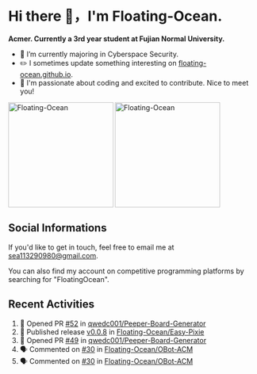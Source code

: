 # Hi there 👋，I'm Floating-Ocean.

**Acmer. Currently a 3rd year student at Fujian Normal University.**

- 🔭 I’m currently majoring in Cyberspace Security.
- ✏️ I sometimes update something interesting on [floating-ocean.github.io](https://floating-ocean.github.io/).
- 👯 I'm passionate about coding and excited to contribute. Nice to meet you!

<p><img align="left" height="212" src="https://readme-stats-eta-flame.vercel.app/api/top-langs?username=Floating-Ocean&show_icons=true&locale=en&layout=donut&&hide=html&border_radius=16" alt="Floating-Ocean" /></p>

<p><img align="center" height="212" src="https://readme-stats-eta-flame.vercel.app/api?username=Floating-Ocean&show_icons=true&locale=en&exclude_repo=Floating-Ocean.github.io&border_radius=16&rank_icon=github&show=reviews" alt="Floating-Ocean" /></p>

## Social Informations

If you'd like to get in touch, feel free to email me at [sea113290980@gmail.com](mailto:sea113290980@gmail.com).

You can also find my account on competitive programming platforms by searching for "FloatingOcean".

## Recent Activities
<!--START_SECTION:activity-->
1. 💪 Opened PR [#52](https://github.com/qwedc001/Peeper-Board-Generator/pull/52) in [qwedc001/Peeper-Board-Generator](https://github.com/qwedc001/Peeper-Board-Generator)
2. 🚀 Published release [v0.0.8](https://github.com/Floating-Ocean/Easy-Pixie/releases/tag/v0.0.8) in [Floating-Ocean/Easy-Pixie](https://github.com/Floating-Ocean/Easy-Pixie)
3. 💪 Opened PR [#49](https://github.com/qwedc001/Peeper-Board-Generator/pull/49) in [qwedc001/Peeper-Board-Generator](https://github.com/qwedc001/Peeper-Board-Generator)
4. 🗣 Commented on [#30](https://github.com/Floating-Ocean/OBot-ACM/pull/30#issuecomment-3062949014) in [Floating-Ocean/OBot-ACM](https://github.com/Floating-Ocean/OBot-ACM)
5. 🗣 Commented on [#30](https://github.com/Floating-Ocean/OBot-ACM/pull/30#issuecomment-3061534111) in [Floating-Ocean/OBot-ACM](https://github.com/Floating-Ocean/OBot-ACM)
<!--END_SECTION:activity-->


